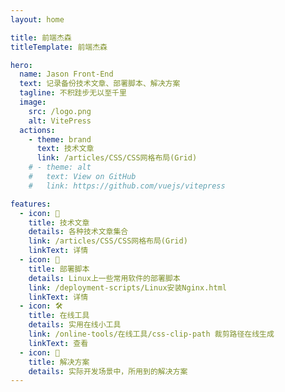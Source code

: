```yaml
---
layout: home

title: 前端杰森
titleTemplate: 前端杰森

hero:
  name: Jason Front-End
  text: 记录备份技术文章、部署脚本、解决方案
  tagline: 不积跬步无以至千里
  image:
    src: /logo.png
    alt: VitePress
  actions:
    - theme: brand
      text: 技术文章
      link: /articles/CSS/CSS网格布局(Grid)
    # - theme: alt
    #   text: View on GitHub
    #   link: https://github.com/vuejs/vitepress

features:
  - icon: 📝
    title: 技术文章
    details: 各种技术文章集合
    link: /articles/CSS/CSS网格布局(Grid)
    linkText: 详情
  - icon: 🤖
    title: 部署脚本
    details: Linux上一些常用软件的部署脚本
    link: /deployment-scripts/Linux安装Nginx.html
    linkText: 详情
  - icon: 🛠️
    title: 在线工具
    details: 实用在线小工具
    link: /online-tools/在线工具/css-clip-path 裁剪路径在线生成
    linkText: 查看
  - icon: 💪
    title: 解决方案
    details: 实际开发场景中，所用到的解决方案
---
```


<style>

</style>
